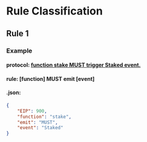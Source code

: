 # Rule Classification

## Rule 1

### Example

#### protocol: [function stake MUST trigger Staked event.](https://eips.ethereum.org/EIPS/eip-900#:~:text=complex%20staking%20applications-,MUST%20trigger%20Staked%20event.,-unstake)

#### rule: \[function\] MUST emit \[event\]

#### .json:
```json
{
    "EIP": 900,
    "function": "stake",
    "emit": "MUST",
    "event": "Staked"
}
```